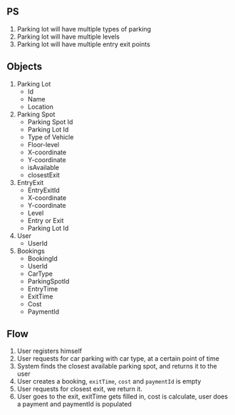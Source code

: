 ## PS
1. Parking lot will have multiple types of parking
2. Parking lot will have multiple levels
3. Parking lot will have multiple entry exit points

## Objects
1. Parking Lot
    - Id
    - Name
    - Location
2. Parking Spot
    - Parking Spot Id
    - Parking Lot Id
    - Type of Vehicle
    - Floor-level
    - X-coordinate
    - Y-coordinate
    - isAvailable
    - closestExit
3. EntryExit
    - EntryExitId
    - X-coordinate
    - Y-coordinate
    - Level
    - Entry or Exit
    - Parking Lot Id
4. User
    - UserId
5. Bookings
    - BookingId
    - UserId
    - CarType
    - ParkingSpotId
    - EntryTime
    - ExitTime
    - Cost
    - PaymentId

## Flow
1. User registers himself
2. User requests for car parking with car type, at a certain point of time
3. System finds the closest available parking spot, and returns it to the user
4. User creates a booking, `exitTime`, `cost` and `paymentId` is empty
5. User requests for closest exit, we return it.
6. User goes to the exit, exitTime gets filled in, cost is calculate, user does a payment and paymentId is populated
